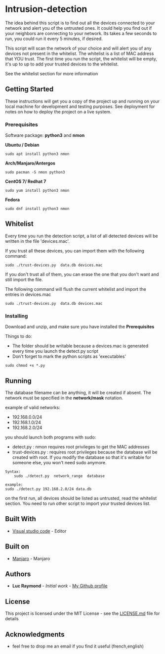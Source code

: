 # Intrusion-detection

The idea behind this script is to find out all the devices connected to your network and alert you of the untrusted ones. It could help you find out if your neighbors are connecting to your network. Its takes a few seconds to run, you could run it every 5 minutes, if desired.

This script will scan the network of your choice and will alert you of any devices not present in the whitelist. The whitelist is a list of MAC address that YOU trust. The first time you run the script, the whitelist will be empty, it's up to up to add your trusted devices to the whitelist. 

See the whitelist section for more information


## Getting Started

These instructions will get you a copy of the project up and running on your local machine for development and testing purposes. See deployment for notes on how to deploy the project on a live system.

### Prerequisites

Software package: **python3** and **nmon**

**Ubuntu / Debian**

```
sudo apt install python3 nmon
```

**Arch/Manjaro/Antergos** 

```
sudo pacman -S nmon python3
```

**CentOS 7/ Redhat 7**

```
sudo yum install python3 nmon
```

**Fedora**

```
sudo dnf install python3 nmon
```

## Whitelist
Every time you run the detection script, a list of all detected devices will be written in the file 'devices.mac'. 

If you trust all these devices, you can import them with the following command:

```
sudo ./trust-devices.py  data.db devices.mac
```

If you don't trust all of them, you can erase the one that you don't want and still import the file.

The following command will flush the current whitelist and import the entries in devices.mac

```
sudo ./trust-devices.py  data.db devices.mac
```

### Installing

Download and unzip, and make sure you have installed the **Prerequisites**

Things to do:

- The folder should be writable because a devices.mac is generated every time you launch the detect.py script
- Don't forget to mark the python scripts as 'executables'

```
sudo chmod +x *.py
```

## Running

The database filename can be anything, it will be created if absent. The network must be specified in the **network/mask** notation.

example of valid networks:

- 192.168.0.0/24
- 192.168.1.0/24
- 192.168.2.0/24

you should launch both programs with sudo:

- detect.py : nmon requires root privileges to get the MAC addresses
- trust-devices.py : requires root privileges because the database will be created with root. If you modify the database so that it's writable for someone else, you won't need sudo anymore.


```
Syntax:
	sudo ./detect.py  network_range  database

example: 
sudo ./detect.py 192.168.2.0/24 data.db
```

on the first run, all devices should be listed as untrusted, read the whitelist section. You need to run other script to import your trusted devices list.


## Built With

* [Visual studio code](https://code.visualstudio.com/) - Editor

## Built on
* [Manjaro](https://manjaro.org/) - Manjaro


## Authors

* **Luc Raymond** - *Initial work* - [My Github profile](https://github.com/slayerizer)

## License

This project is licensed under the MIT License - see the [LICENSE.md](LICENSE.md) file for details

## Acknowledgments

* feel free to drop me an email if you find it useful (french,english)

